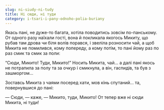```yaml
---
slug: ni-siudy-ni-tudy
title: Ні сюди, ні туди
category: i-tsari-i-pany-odnoho-polia-buriany
---
```

Якась пані, не дуже-то багата, хотіла поводитись зовсім по-панському. От одного разу наїхали гості, вона й покликала якогось Микиту, що рубав там дрова чи біля волів порався, і звеліла розносити чай, а щоб Микита не помилився, кому попереду, а кому потім, то пані йому раз по раз смик та смик за поли:

“Сюди, Микито! Туди, Микито!” Носить Микита, чай… а далі пані якось не потрапила за полу та за очкур і смикнула, а він, гаспидів, та був з зашморгом…

Зоставсь Микита з чаями посеред хати, мов кінь спутаний… та, повернувшися до пані:

— Сюди, — каже, — Микито, туди, Микито! От тепер вже ні сюди Микита, ні туди!
